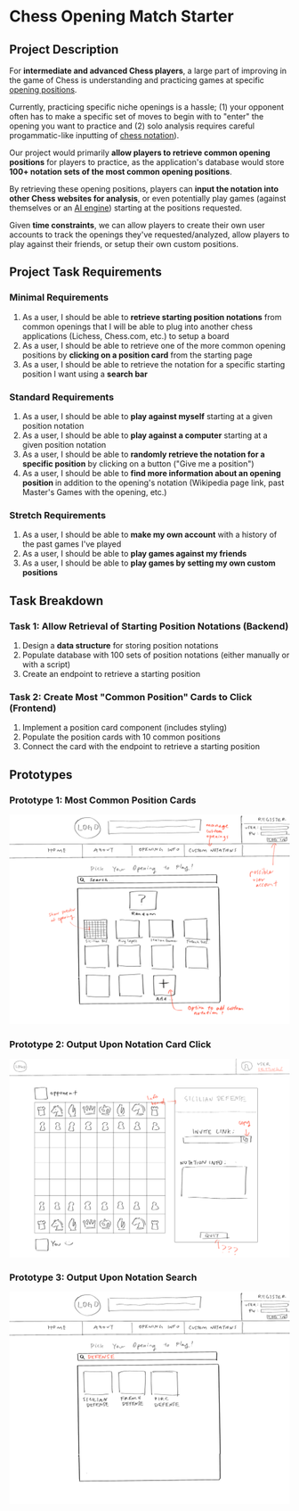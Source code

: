 # Chess Opening Match Starter

## Project Description

For <b>intermediate and advanced Chess players</b>, a large part of improving in the game of Chess is understanding and practicing games at specific [opening positions](https://en.wikipedia.org/wiki/Chess_opening). 

Currently, practicing specific niche openings is a hassle; (1) your opponent often has to make a specific set of moves to begin with to "enter" the opening you want to practice and (2) solo analysis requires careful progammatic-like inputting of [chess notation](https://en.wikipedia.org/wiki/Algebraic_notation_(chess))). 

Our project would primarily <b>allow players to retrieve common opening positions</b> for players to practice, as the application's database would store <b>100+ notation sets of the most common opening positions</b>.

By retrieving these opening positions, players can <b>input the notation into other Chess websites for analysis</b>, or even potentially play games (against themselves or an [AI engine](https://en.wikipedia.org/wiki/Stockfish_(chess))) starting at the positions requested. 

Given <b>time constraints</b>, we can allow players to create their own user accounts to track the openings they've requested/analyzed, allow players to play against their friends, or setup their own custom positions.

## Project Task Requirements

### Minimal Requirements

1. As a user, I should be able to <b>retrieve starting position notations</b> from common openings that I will be able to plug into another chess applications (Lichess, Chess.com, etc.) to setup a board
2. As a user, I should be able to retrieve one of the more common opening positions by <b>clicking on a position card</b> from the starting page 
3. As a user, I should be able to retrieve the notation for a specific starting position I want using a <b>search bar</b>

### Standard Requirements

1. As a user, I should be able to <b>play against myself</b> starting at a given position notation
2. As a user, I should be able to <b>play against a computer</b> starting at a given position notation
3. As a user, I should be able to <b>randomly retrieve the notation for a specific position</b> by clicking on a button ("Give me a position")
4. As a user, I should be able to <b>find more information about an opening position </b> in addition to the opening's notation (Wikipedia page link, past Master's Games with the opening, etc.) 

### Stretch Requirements

1. As a user, I should be able to <b>make my own account</b> with a history of the past games I've played
2. As a user, I should be able to <b>play games against my friends</b>
3. As a user, I should be able to <b>play games by setting my own custom positions</b>

## Task Breakdown

### Task 1: Allow Retrieval of Starting Position Notations (Backend)

1. Design a <b>data structure</b> for storing position notations
2. Populate database with 100 sets of position notations (either manually or with a script)
3. Create an endpoint to retrieve a starting position

### Task 2: Create Most "Common Position" Cards to Click  (Frontend)

1. Implement a position card component (includes styling)
2. Populate the position cards with 10 common positions
3. Connect the card with the endpoint to retrieve a starting position

## Prototypes

### Prototype 1: Most Common Position Cards

![Protoype 1](./mockups/MainMostCommonPositions.png)

### Prototype 2: Output Upon Notation Card Click

![Protoype 2](./mockups/PlayChess.png)

### Prototype 3: Output Upon Notation Search

![Protoype 3](./mockups/SearchExample.png)

